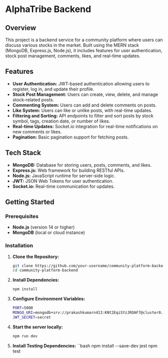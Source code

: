 # AlphaTribe Backend

## Overview

This project is a backend service for a community platform where users can discuss various stocks in the market. Built using the MERN stack (MongoDB, Express.js, Node.js), it includes features for user authentication, stock post management, comments, likes, and real-time updates.

## Features

- **User Authentication:** JWT-based authentication allowing users to register, log in, and update their profile.
- **Stock Post Management:** Users can create, view, delete, and manage stock-related posts.
- **Commenting System:** Users can add and delete comments on posts.
- **Like System:** Users can like or unlike posts, with real-time updates.
- **Filtering and Sorting:** API endpoints to filter and sort posts by stock symbol, tags, creation date, or number of likes.
- **Real-time Updates:** Socket.io integration for real-time notifications on new comments or likes.
- **Pagination:** Basic pagination support for fetching posts.

## Tech Stack

- **MongoDB:** Database for storing users, posts, comments, and likes.
- **Express.js:** Web framework for building RESTful APIs.
- **Node.js:** JavaScript runtime for server-side logic.
- **JWT:** JSON Web Tokens for user authentication.
- **Socket.io:** Real-time communication for updates.

## Getting Started

### Prerequisites

- **Node.js** (version 14 or higher)
- **MongoDB** (local or cloud instance)

### Installation

1. **Clone the Repository:**

   ```bash
   git clone https://github.com/your-username/community-platform-backend.git
   cd community-platform-backend

2. **Install Dependencies:**
    ```bash
    npm install

3. **Configure Environment Variables:**
    ```bash
    PORT=5000
    MONGO_URI=mongodb+srv://prakashkumarn413:KNt2EqiSYzJROAF7@cluster0.0k961.mongodb.net/
    JWT_SECRET=secret

4. **Start the server locally:**
    ```bash
    npm run dev

5. **Install Testing Dependencies:**
    ``bash
    npm install --save-dev jest
    npm test

